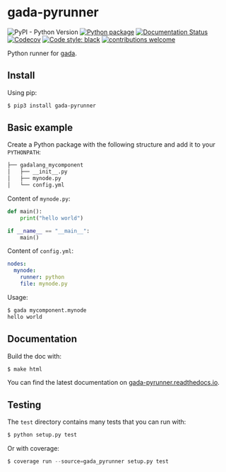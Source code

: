 # gada-pyrunner

![PyPI - Python Version](https://img.shields.io/pypi/pyversions/gada-pyrunner)
[![Python package](https://img.shields.io/github/workflow/status/gadalang/gada-pyrunner/Python%20package)](https://github.com/gadalang/gada-pyrunner/actions/workflows/python-package.yml)
[![Documentation Status](https://readthedocs.org/projects/gada-pyrunner/badge/?version=latest)](https://gada-pyrunner.readthedocs.io/en/latest/?badge=latest)
[![Codecov](https://img.shields.io/codecov/c/gh/gadalang/gada-pyrunner?token=4CSJTL1ZML)](https://codecov.io/gh/gadalang/gada-pyrunner)
[![Code style: black](https://img.shields.io/badge/code%20style-black-000000.svg)](https://github.com/psf/black)
[![contributions welcome](https://img.shields.io/badge/contributions-welcome-brightgreen.svg?style=flat)](https://github.com/gadalang/gada-pyrunner/issues)

Python runner for [gada](https://github.com/gadalang/gada).

## Install

Using pip:

```bash
$ pip3 install gada-pyrunner
```

## Basic example

Create a Python package with the following structure and add it to your `PYTHONPATH`:

```bash
├── gadalang_mycomponent
│   ├── __init__.py
│   ├── mynode.py
│   └── config.yml
```

Content of `mynode.py`:

```python
def main():
    print("hello world")

if __name__ == "__main__":
    main()
```

Content of `config.yml`:

```yaml
nodes:
  mynode:
    runner: python
    file: mynode.py
```

Usage:

```bash
$ gada mycomponent.mynode
hello world
```

## Documentation

Build the doc with:

```bash
$ make html
```

You can find the latest documentation on [gada-pyrunner.readthedocs.io](https://gada-pyrunner.readthedocs.io/).

## Testing

The `test` directory contains many tests that you can run with:

```python
$ python setup.py test
```

Or with coverage:

```python
$ coverage run --source=gada_pyrunner setup.py test
```
